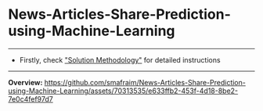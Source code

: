# News-Articles-Share-Prediction-using-Machine-Learning
-----
- Firstly, check ["Solution Methodology"](https://github.com/smafraim/News-Articles-Share-Prediction-using-Machine-Learning/blob/main/Solution%20Methodology.pdf) for detailed instructions
-----
**Overview:**
https://github.com/smafraim/News-Articles-Share-Prediction-using-Machine-Learning/assets/70313535/e633ffb2-453f-4d18-8be2-7e0c4fef97d7

